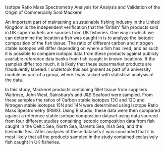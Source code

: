 
Isotope Ratio Mass Spectrometry Analysis for Analysis and Validation of the Origin of Commercially Sold Mackerel




An important part of maintaining a sustainable fishing industry in the United Kingdom is the independent verification that the 'British' fish products sold in UK supermarkets are sources from UK fisheries. One way in which we can determine the location a fish was caught in is to analyze the isotopic composition of the fish tissue.
The ratio of different carbon and nitrogen stable isotopes will differ depending on where a fish has lived, and as such it is possible to compare isotopic data from these products against publicly available reference data banks from fish caught in known locations. If the samples differ too much, it is likely that these supermarket products are fraudulently labeled. I undertook this assignment as part of a university module as part of a group, where I was tasked with statistical analysis of the data.


In this study, Mackerel products containing fillet tissue from suppliers Waitrose, John West, Sainsbury’s and J&S Seafood were sampled. From these samples the ratios of Carbon stable isotopes 13C and 12C and Nitrogen stable isotopes 15N and 14N were determined using Isotope Ratio Mass Spectrometry (IRMS). Using R studio, these data were then compared against a reference stable isotope composition dataset using data sourced from four different studies containing isotopic composition data from fish caught in the Celtic Sea, North Sea, Barents Sea, Irish Sea, and the Icelandic Sea. After analyses of these datasets it was concluded that it is most likely that all the products sampled in the study contained exclusively fish caught in UK fisheries.
